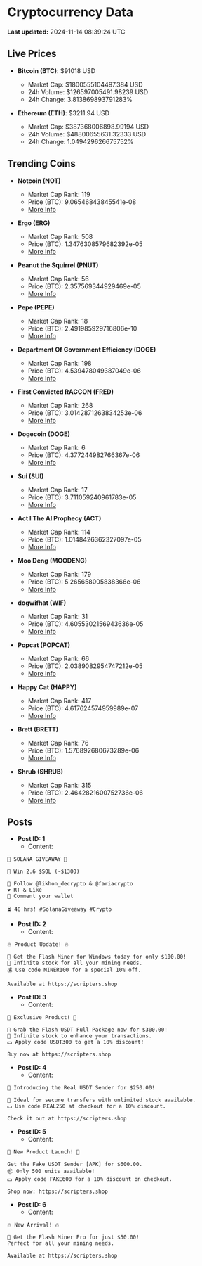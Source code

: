 # Cryptocurrency Data

**Last updated:** 2024-11-14 08:39:24 UTC

## Live Prices
- **Bitcoin (BTC)**: $91018 USD
  - Market Cap: $1800555104497.384 USD
  - 24h Volume: $126597005491.98239 USD
  - 24h Change: 3.813869893791283%

- **Ethereum (ETH)**: $3211.94 USD
  - Market Cap: $387368006898.99194 USD
  - 24h Volume: $48800655631.32333 USD
  - 24h Change: 1.049429626675752%

## Trending Coins
- **Notcoin (NOT)**
  - Market Cap Rank: 119
  - Price (BTC): 9.06546843845541e-08
  - [More Info](https://www.coingecko.com/en/coins/notcoin)

- **Ergo (ERG)**
  - Market Cap Rank: 508
  - Price (BTC): 1.3476308579682392e-05
  - [More Info](https://www.coingecko.com/en/coins/ergo)

- **Peanut the Squirrel (PNUT)**
  - Market Cap Rank: 56
  - Price (BTC): 2.357569344929469e-05
  - [More Info](https://www.coingecko.com/en/coins/peanut-the-squirrel)

- **Pepe (PEPE)**
  - Market Cap Rank: 18
  - Price (BTC): 2.491985929716806e-10
  - [More Info](https://www.coingecko.com/en/coins/pepe)

- **Department Of Government Efficiency (DOGE)**
  - Market Cap Rank: 198
  - Price (BTC): 4.539478049387049e-06
  - [More Info](https://www.coingecko.com/en/coins/department-of-government-efficiency)

- **First Convicted RACCON (FRED)**
  - Market Cap Rank: 268
  - Price (BTC): 3.0142871263834253e-06
  - [More Info](https://www.coingecko.com/en/coins/first-convicted-raccon)

- **Dogecoin (DOGE)**
  - Market Cap Rank: 6
  - Price (BTC): 4.377244982766367e-06
  - [More Info](https://www.coingecko.com/en/coins/dogecoin)

- **Sui (SUI)**
  - Market Cap Rank: 17
  - Price (BTC): 3.711059240961783e-05
  - [More Info](https://www.coingecko.com/en/coins/sui)

- **Act I The AI Prophecy (ACT)**
  - Market Cap Rank: 114
  - Price (BTC): 1.0148426362327097e-05
  - [More Info](https://www.coingecko.com/en/coins/act-i-the-ai-prophecy)

- **Moo Deng (MOODENG)**
  - Market Cap Rank: 179
  - Price (BTC): 5.265658005838366e-06
  - [More Info](https://www.coingecko.com/en/coins/moo-deng)

- **dogwifhat (WIF)**
  - Market Cap Rank: 31
  - Price (BTC): 4.6055302156943636e-05
  - [More Info](https://www.coingecko.com/en/coins/dogwifhat)

- **Popcat (POPCAT)**
  - Market Cap Rank: 66
  - Price (BTC): 2.0389082954747212e-05
  - [More Info](https://www.coingecko.com/en/coins/popcat)

- **Happy Cat (HAPPY)**
  - Market Cap Rank: 417
  - Price (BTC): 4.617624574959989e-07
  - [More Info](https://www.coingecko.com/en/coins/happycat)

- **Brett (BRETT)**
  - Market Cap Rank: 76
  - Price (BTC): 1.576892680673289e-06
  - [More Info](https://www.coingecko.com/en/coins/brett-2)

- **Shrub (SHRUB)**
  - Market Cap Rank: 315
  - Price (BTC): 2.4642821600752736e-06
  - [More Info](https://www.coingecko.com/en/coins/shrub)

## Posts
- **Post ID: 1**
  - Content:
```
🚀 SOLANA GIVEAWAY 🚀

🎁 Win 2.6 $SOL (~$1300)

🤝 Follow @likhon_decrypto & @fariacrypto
❤️ RT & Like
💬 Comment your wallet

⏳ 48 hrs! #SolanaGiveaway #Crypto
```

- **Post ID: 2**
  - Content:
```
🔥 Product Update! 🔥

🚀 Get the Flash Miner for Windows today for only $100.00!
🔋 Infinite stock for all your mining needs.
💰 Use code MINER100 for a special 10% off.

Available at https://scripters.shop
```

- **Post ID: 3**
  - Content:
```
🎁 Exclusive Product! 🎁

💸 Grab the Flash USDT Full Package now for $300.00!
🎉 Infinite stock to enhance your transactions.
💵 Apply code USDT300 to get a 10% discount!

Buy now at https://scripters.shop
```

- **Post ID: 4**
  - Content:
```
💎 Introducing the Real USDT Sender for $250.00!

💼 Ideal for secure transfers with unlimited stock available.
💵 Use code REAL250 at checkout for a 10% discount.

Check it out at https://scripters.shop
```

- **Post ID: 5**
  - Content:
```
🚀 New Product Launch! 🚀

Get the Fake USDT Sender [APK] for $600.00.
📦 Only 500 units available!
💵 Apply code FAKE600 for a 10% discount on checkout.

Shop now: https://scripters.shop
```

- **Post ID: 6**
  - Content:
```
🔥 New Arrival! 🔥

💸 Get the Flash Miner Pro for just $50.00!
Perfect for all your mining needs.

Available at https://scripters.shop
```

